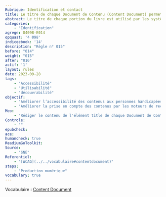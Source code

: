 ```yaml
---
Rubrique: Identification et contact
title: Le titre de chaque Document de Contenu (Content Document) permet d'identifier son contenu. 
abstract: Le titre de chaque portion du livre est utilisé par les systèmes de lecture pour indiquer la progression et peut-être exporté avec les annotations. Les technologies d'assistance peuvent aussi y faire référence et s'appuyer dessus pour faciliter la navigation et le repérage dans l'ouvrage
categories: 
    - "Identification"
agrege: O4098-E014
opquast: '4 098'
indiceebook: '14'
description: "Règle n° 015"
before: "014"
weight: "015"
after: "016"
actif: '1'
layout: rules
date: 2023-09-28
tags: 
    - "Accessibilité"
    - "Utilisabilité"
    - "découvrabilité"
objectif: 
    - "Améliorer l’accessibilité des contenus aux personnes handicapées. "
    - "Améliorer la prise en compte des contenus par les moteurs de recherche et outils d’indexation"
Meo: 
    - "Rédiger le contenu de l'élément title de chaque Document de Contenu (Content Document) à y indiquer le nom du site."
Controle: 
    - ""
epubcheck: 
ace: 
humancheck: true
ReadiumGoToolkit: 
Source: 
    - "SNE"
Referentiel: 
    - "[WCAG](../../vocabulaire#contentdocument)"
steps: 
    - "Production numérique"
vocabulary: true
---
```


Vocabulaire&nbsp;: [Content Document](../../vocabulaire#contentdocument)